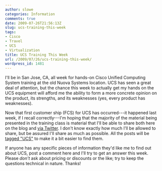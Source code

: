 ```yaml
---
author: slowe
categories: Information
comments: true
date: 2009-07-26T21:56:13Z
slug: ucs-training-this-week
tags:
- Cisco
- Travel
- UCS
- Virtualization
title: UCS Training This Week
url: /2009/07/26/ucs-training-this-week/
wordpress_id: 1481
---
```


I'll be in San Jose, CA, all week for hands-on Cisco Unified Computing System training at the old Nuova Systems location. UCS has seen a great deal of attention, but the chance this week to actually get my hands on the UCS equipment will afford me the ability to form a more concrete opinion on the product, its strengths, and its weaknesses (yes, every product has weaknesses).

Now that first customer ship (FCS) for UCS has occurred---it happened last week, if I recall correctly---I'm hoping that the majority of the material being presented in the training class is material that I'll be able to share both here on the blog and [via Twitter](http://twitter.com/scott_lowe). I don't know exactly how much I'll be allowed to share, but be assured I'll share as much as possible. All the posts will be [tagged "UCS"][1] to make it a bit easier to find them.

If anyone has any specific pieces of information they'd like me to find out about UCS, post a comment here and I'll try to get an answer this week. Please _don't_ ask about pricing or discounts or the like; try to keep the questions technical in nature. Thanks!

[1]: /tags/ucs/
